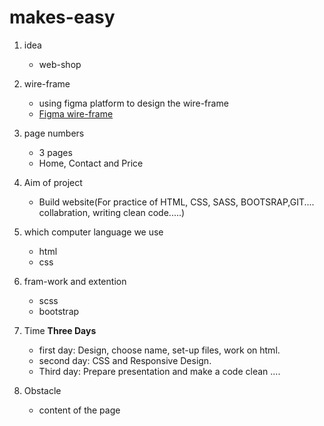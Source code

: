 # makes-easy



1. idea
     * web-shop
   

2. wire-frame
   * using figma platform to design the wire-frame
   * [Figma wire-frame](https://www.figma.com/file/IPPOhZz0KtJvxV7tQzG894/Home-page-for-makes-easy?node-id=0%3A1)
   
   

 3. page numbers
     * 3 pages
     * Home, Contact and Price



 4. Aim of project
     * Build website(For practice of HTML, CSS, SASS, BOOTSRAP,GIT.... collabration, writing clean code.....)
     

 5. which computer language we use
      * html
      * css



6. fram-work and extention
      * scss
      * bootstrap
      
7. Time <b>Three Days</b>
   * first day: Design, choose name, set-up files, work on html.
   * second day: CSS and Responsive Design.
   * Third day: Prepare presentation and make a code clean ....

8. Obstacle
   * content of the page
